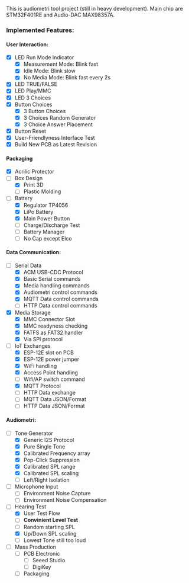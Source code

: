 This is audiometri tool project (still in heavy development).
Main chip are STM32F401RE and Audio-DAC MAX98357A.

### Implemented Features:

#### User Interaction:

- [X] LED Run Mode Indicator
	- [x] Measurement Mode: Blink fast
	- [x] Idle Mode: Blink slow
	- [x] No Media Mode: Blink fast every 2s
- [X] LED TRUE/FALSE
- [X] LED Play/MMC
- [x] LED 3 Choices
- [X] Button Choices
	- [x] 3 Button Choices
	- [x] 3 Choices Random Generator
	- [x] 3 Choice Answer Placement
- [x] Button Reset
- [x] User-Friendlyness Interface Test
- [x] Build New PCB as Latest Revision

#### Packaging

- [x] Acrilic Protector
- [ ] Box Design
	- [x] Print 3D
	- [ ] Plastic Molding
- [ ] Battery
	- [x] Regulator TP4056
	- [x] LiPo Battery
	- [x] Main Power Button
	- [ ] Charge/Discharge Test
	- [ ] Battery Manager
	- [ ] No Cap except Elco

#### Data Communication:

- [ ] Serial Data
	- [x] ACM USB-CDC Protocol
	- [x] Basic Serial commands
	- [x] Media handling commands
	- [x] Audiometri control commands
	- [x] MQTT Data control commands
	- [ ] HTTP Data control commands

- [x] Media Storage
	- [x] MMC Connector Slot
	- [x] MMC readyness checking
	- [x] FATFS as FAT32 handler
	- [x] Via SPI protocol

- [ ] IoT Exchanges
	- [x] ESP-12E slot on PCB
	- [x] ESP-12E power jumper
	- [x] WiFi handling
	- [x] Access Point handling
	- [ ] Wifi/AP switch command
	- [x] MQTT Protocol
	- [ ] HTTP Data exchange
	- [ ] MQTT Data JSON/Format
	- [ ] HTTP Data JSON/Format

#### Audiometri:

- [ ] Tone Generator
	- [x] Generic I2S Protocol
	- [x] Pure Single Tone
	- [x] Calibrated Frequency array
	- [x] Pop-Click Suppression
	- [x] Calibrated SPL range
	- [x] Calibrated SPL scaling
	- [ ] Left/Right Isolation
	
- [ ] Microphone Input
	- [ ] Environment Noise Capture
	- [ ] Environment Noise Compensation

- [ ] Hearing Test
	- [x] User Test Flow
	- [ ] **Convinient Level Test**
	- [ ] Random starting SPL
	- [x] Up/Down SPL scaling
	- [ ] Lowest Tone still too loud
	
- [ ] Mass Production
	- [ ] PCB Electronic
		- [ ] Seeed Studio
		- [ ] DigiKey
	- [ ] Packaging
